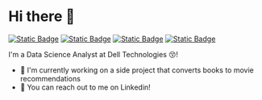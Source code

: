 # Hi there 👋
[![Static Badge](https://img.shields.io/badge/ijohari-linkedin?style=flat&logo=linkedin&logoColor=%23ffffff&color=%230077b5&link=https%3A%2F%2Fwww.linkedin.com%2Fin%2Fijohari%2F)](https://www.linkedin.com/in/ijohari/)
[![Static Badge](https://img.shields.io/badge/ishikajohari-kaggle?style=flat&logo=kaggle&logoColor=%23ffffff&labelColor=%2320beff&color=%2320beff&link=https%3A%2F%2Fwww.kaggle.com%2Fishikajohari)](https://www.kaggle.com/ishikajohari)
[![Static Badge](https://img.shields.io/badge/ishikajohari-medium?style=flat&logo=medium&logoColor=%23ffffff&labelColor=%23000000&color=%23000000&link=https%3A%2F%2Fishikajohari.medium.com%2F)](https://ishikajohari.medium.com/)
[![Static Badge](https://img.shields.io/badge/ishijohari%40gmail.com-gmail?style=flat&logo=gmail&logoColor=%23ffffff&labelColor=%23c71610&color=%23c71610&link=ishijohari%40gmail.com)](mailto:ishijohari@gmail.com)


I'm a Data Science Analyst at Dell Technologies 😚!

- 🔭 I'm currently working on a side project that converts books to movie recommendations
- 💬 You can reach out to me on Linkedin!

<base target="_blank">

<!--

## Find me on [Kaggle](https://kaggle.com/ishikajohari) and [Medium](https://medium.com/@ishikajohari).

### Kaggle tiers:
![competition](https://road-to-kaggle-grandmaster.vercel.app/api/badges/ishikajohari/competition)
![dataset](https://road-to-kaggle-grandmaster.vercel.app/api/badges/ishikajohari/dataset)
![notebook](https://road-to-kaggle-grandmaster.vercel.app/api/badges/ishikajohari/notebook)
![discussion](https://road-to-kaggle-grandmaster.vercel.app/api/badges/ishikajohari/discussion)

**ishijo/ishijo** is a ✨ _special_ ✨ repository because its `README.md` (this file) appears on your GitHub profile.

Here are some ideas to get you started:

- 🔭 I’m currently working on ...
- 🌱 I’m currently learning ...
- 👯 I’m looking to collaborate on ...
- 🤔 I’m looking for help with ...
- 💬 Ask me about ...
- 📫 How to reach me: ...
- 😄 Pronouns: ...
- ⚡ Fun fact: ...
-->
